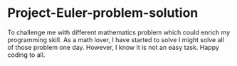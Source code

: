 # Project-Euler-problem-solution
To challenge me with different mathematics problem which could enrich my programming skill. As a math lover, I have started to solve I might solve all of those problem one day. However, I know it is not an easy task. Happy coding to all.
